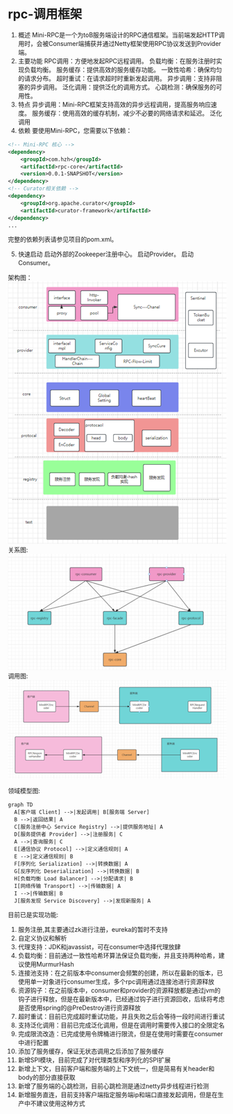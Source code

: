 # rpc-调用框架
1. 概述
   Mini-RPC是一个为toB服务端设计的RPC通信框架。当前端发起HTTP调用时，会被Consumer端捕获并通过Netty框架使用RPC协议发送到Provider端。
2. 主要功能
   RPC调用：方便地发起RPC远程调用。
   负载均衡：在服务注册时实现负载均衡。
   服务缓存：提供高效的服务缓存功能。
   一致性哈希：确保均匀的请求分布。
   超时重试：在请求超时时重新发起调用。
   异步调用：支持非阻塞的异步调用。
   泛化调用：提供泛化的调用方式。
   心跳检测：确保服务的可用性。
3. 特点
   异步调用：Mini-RPC框架支持高效的异步远程调用，提高服务响应速度。
   服务缓存：使用高效的缓存机制，减少不必要的网络请求和延迟。
   泛化调用
4. 依赖
   要使用Mini-RPC，您需要以下依赖：
~~~xml
<!-- Mini-RPC 核心 -->
<dependency>
    <groupId>com.hzh</groupId>
    <artifactId>rpc-core</artifactId>
    <version>0.0.1-SNAPSHOT</version>
</dependency>
<!-- Curator相关依赖 -->
<dependency>
    <groupId>org.apache.curator</groupId>
    <artifactId>curator-framework</artifactId>
</dependency>
...
~~~
完整的依赖列表请参见项目的pom.xml。

5. 快速启动
   启动外部的Zookeeper注册中心。
   启动Provider。
   启动Consumer。

架构图：  
  ![img_1.png](img_1.png)  
关系图:  
  ![img_2.png](img_2.png)  
调用图:  
![img_3.png](img_3.png)  

领域模型图:
~~~mermaid
graph TD
  A[客户端 Client] -->|发起调用| B[服务端 Server]
  B -->|返回结果| A
  C[服务注册中心 Service Registry] -->|提供服务地址| A
  D[服务提供者 Provider] -->|注册服务| C
  A -->|查询服务| C
  E[通信协议 Protocol] -->|定义通信规则| A
  E -->|定义通信规则| B
  F[序列化 Serialization] -->|转换数据| A
  G[反序列化 Deserialization] -->|转换数据| B
  H[负载均衡 Load Balancer] -->|分配请求| B
  I[网络传输 Transport] -->|传输数据| A
  I -->|传输数据| B
  J[服务发现 Service Discovery] -->|发现新服务| A
~~~


目前已是实现功能:
1. 服务注册,其主要通过zk进行注册，eureka的暂时不支持
2. 自定义协议和解析
3. 代理支持：JDK和javassist，可在consumer中选择代理放肆
4. 负载均衡：目前通过一致性哈希环算法保证负载均衡，并且支持两种哈希，建议使用MurmurHash
5. 连接池支持：在之前版本中consumer会频繁的创建，所以在最新的版本，已使用单一对象进行consumer生成，多个rpc调用通过连接池进行资源释放
6. 资源钩子：在之前版本中，consumer和provider的资源释放都是通过jvm的钩子进行释放，但是在最新版本中，已经通过钩子进行资源回收，后续将考虑是否使用spring的@PreDestroy进行资源释放
7. 超时重试：目前已完成超时重试功能，并且失败之后会等待一段时间进行重试
8. 支持泛化调用：目前已完成泛化调用，但是在调用时需要传入接口的全限定名
9. 完成限流改造：已完成使用令牌桶进行限流，但是在使用时需要在consumer中进行配置
10. 添加了服务缓存，保证无状态调用之后添加了服务缓存
11. 新增SPI模块，目前完成了对代理类型和序列化的SPI扩展
12. 新增上下文，目前客户端和服务端的上下文统一，但是简易有关header和body的部分直接获取
13. 新增了服务端的心跳检测，目前心跳检测是通过netty异步线程进行检测
14. 新增服务直连，目前支持客户端指定服务端ip和端口直接发起调用，但是在生产中不建议使用这种方式

